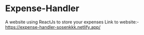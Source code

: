 # Expense-Handler
A website using ReactJs to store your expenses
Link to website:- 
https://expense-handler-sosenkkk.netlify.app/
